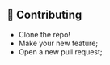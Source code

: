 ## 🎉 Contributing <a name = "contributing"></a>

- Clone the repo!
- Make your new feature;
- Open a new pull request;
